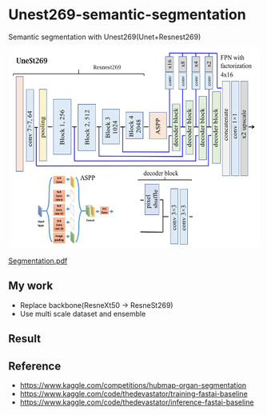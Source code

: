 # Unest269-semantic-segmentation
Semantic segmentation with Unest269(Unet+Resnest269)

<img src="./unest269.png" height="400px" width="600px">

</br>

[Segmentation.pdf](./Project2-Segmentation.pdf)



My work
---------------------------------------------------------------------
- Replace backbone(ResneXt50 -> ResneSt269)
- Use multi scale dataset and ensemble



Result
---------------------------------------------------------------------


Reference
---------------------------------------------------------------------
- https://www.kaggle.com/competitions/hubmap-organ-segmentation
- https://www.kaggle.com/code/thedevastator/training-fastai-baseline
- https://www.kaggle.com/code/thedevastator/inference-fastai-baseline
